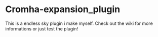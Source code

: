 # Cromha-expansion_plugin
This is a endless sky plugin i make myself. Check out the wiki for more informations or just test the plugin!
